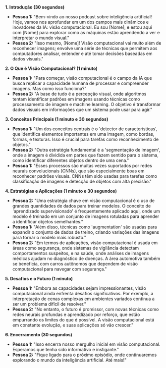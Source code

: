 **1. Introdução (30 segundos)**
- **Pessoa 1:** "Bem-vindo ao nosso podcast sobre inteligência artificial! Hoje, vamos nos aprofundar em um dos campos mais dinâmicos e inovadores da IA: visão computacional. Eu sou [Nome], e estou aqui com [Nome] para explorar como as máquinas estão aprendendo a ver e interpretar o mundo visual."
- **Pessoa 2:** "Isso mesmo, [Nome]! Visão computacional vai muito além de reconhecer imagens; envolve uma série de técnicas que permitem aos computadores analisar, entender e até tomar decisões baseadas em dados visuais."

**2. O Que é Visão Computacional? (1 minuto)**
- **Pessoa 1:** "Para começar, visão computacional é o campo da IA que busca replicar a capacidade humana de processar e compreender imagens. Mas como isso funciona?"
- **Pessoa 2:** "A base de tudo é a percepção visual, onde algoritmos tentam identificar padrões em imagens usando técnicas como processamento de imagem e machine learning. O objetivo é transformar dados visuais em informações que um sistema pode usar para agir."

**3. Conceitos Principais (1 minuto e 30 segundos)**
- **Pessoa 1:** "Um dos conceitos centrais é o 'detector de características', que identifica elementos importantes em uma imagem, como bordas, formas, e texturas. Isso é crucial para tarefas como reconhecimento de objetos."
- **Pessoa 2:** "Outra estratégia fundamental é a 'segmentação de imagem', onde a imagem é dividida em partes que fazem sentido para o sistema, como identificar diferentes objetos dentro de uma cena."
- **Pessoa 1:** "Esses processos são muitas vezes suportados por redes neurais convolucionais (CNNs), que são especialmente boas em reconhecer padrões visuais. CNNs têm sido usadas para tarefas como classificação de imagens e detecção de objetos com alta precisão."

**4. Estratégias e Aplicações (1 minuto e 30 segundos)**
- **Pessoa 2:** "Uma estratégia chave em visão computacional é o uso de grandes quantidades de dados para treinar modelos. O conceito de 'aprendizado supervisionado' é frequentemente aplicado aqui, onde um modelo é treinado em um conjunto de imagens rotuladas para aprender a identificar objetos semelhantes."
- **Pessoa 1:** "Além disso, técnicas como 'augmentation' são usadas para expandir o conjunto de dados de treino, criando variações das imagens para tornar o modelo mais robusto."
- **Pessoa 2:** "Em termos de aplicações, visão computacional é usada em áreas como segurança, onde sistemas de vigilância detectam comportamentos suspeitos, e na saúde, onde análises de imagens médicas ajudam no diagnóstico de doenças. A área automotiva também se beneficia, com carros autônomos que dependem de visão computacional para navegar com segurança."

**5. Desafios e o Futuro (1 minuto)**
- **Pessoa 1:** "Embora as capacidades sejam impressionantes, visão computacional ainda enfrenta desafios significativos. Por exemplo, a interpretação de cenas complexas em ambientes variados continua a ser um problema difícil de resolver."
- **Pessoa 2:** "No entanto, o futuro é promissor, com novas técnicas como redes neurais profundas e aprendizado por reforço, que estão empurrando os limites do que é possível. A visão computacional está em constante evolução, e suas aplicações só vão crescer."

**6. Encerramento (30 segundos)**
- **Pessoa 1:** "Isso encerra nosso mergulho inicial em visão computacional. Esperamos que tenha sido informativo e instigante."
- **Pessoa 2:** "Fique ligado para o próximo episódio, onde continuaremos explorando o mundo da inteligência artificial. Até mais!"